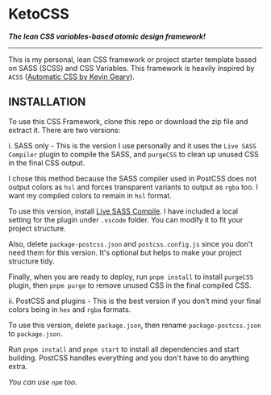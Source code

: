# KetoCSS

**_The lean CSS variables-based atomic design framework!_**

---

This is my personal, lean CSS framework or project starter template based on SASS (SCSS) and CSS Variables. This framework is heavily inspired by `ACSS` ([Automatic CSS by Kevin Geary](https://automaticcss.com/)).

## INSTALLATION

To use this CSS Framework, clone this repo or download the zip file and extract it. There are two versions:

i. SASS only - This is the version I use personally and it uses the `Live SASS Compiler` plugin to compile the SASS, and `purgeCSS` to clean up unused CSS in the final CSS output.

I chose this method because the SASS compiler used in PostCSS does not output colors as `hsl` and forces transparent variants to output as `rgba` too. I want my compiled colors to remain in `hsl` format.

To use this version, install [Live SASS Compile](https://marketplace.visualstudio.com/items?itemName=glenn2223.live-sass&ssr=false). I have included a local setting for the plugin under `.vscode` folder. You can modify it to fit your project structure.

Also, delete `package-postcss.json` and `postcss.config.js` since you don't need them for this version. It's optional but helps to make your project structure tidy.

Finally, when you are ready to deploy, run `pnpm install` to install `purgeCSS` plugin, then `pnpm purge` to remove unused CSS in the final compiled CSS.

ii. PostCSS and plugins - This is the best version if you don't mind your final colors being in `hex` and `rgba` formats.

To use this version, delete `package.json`, then rename `package-postcss.json` to `package.json`.

Run `pnpm install` and `pnpm start` to install all dependencies and start building. PostCSS handles everything and you don't have to do anything extra.

_You can use `npm` too._
